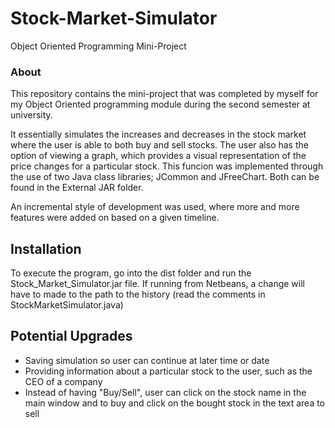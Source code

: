 # Stock-Market-Simulator
Object Oriented Programming Mini-Project
### About
This repository contains the mini-project that was completed by myself for my Object Oriented programming module during the second semester at university. 

It essentially simulates the increases and decreases in the stock market where the user is able to both buy and sell stocks. The user also has the option of viewing a graph, which provides a visual representation of the price changes for a particular stock. This funcion was implemented through the use of two Java class libraries; JCommon and JFreeChart. Both can be found in the External JAR folder.

An incremental style of development was used, where more and more features were added on based on a given timeline.

## Installation
To execute the program, go into the dist folder and run the Stock_Market_Simulator.jar file. If running from Netbeans, a change will have to made to the path to the history (read the comments in StockMarketSimulator.java)

## Potential Upgrades

* Saving simulation so user can continue at later time or date
* Providing information about a particular stock to the user, such as the CEO of a company
* Instead of having "Buy/Sell", user can click on the stock name in the main window and to buy and click on the bought stock in the text area to sell

